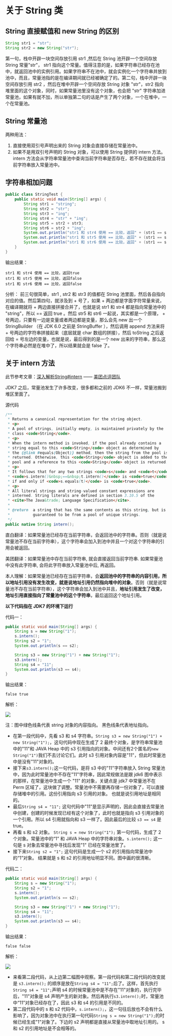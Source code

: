 # 关于 String 类

## String 直接赋值和 new String 的区别

```java
String str1 = "str";
String str2 = new String("str");
```

第一句，栈中开辟一块空间存放引用 str1 ,然后在 String 池开辟一个空间存放 String 常量"str"， str1 指向这个常量。值得注意的是，如果字符串已经存在池中，就返回池中的实例引用。如果字符串不在池中，就会实例化一个字符串并放到池中，而且，常量池指的是在编译期间就已经被确定了的。第二句，栈中开辟一块空间存放引用 str2 ，然后在堆中开辟一个空间存放 String 对象 "str"，str2 指向堆里面的这个对象，同时，如果常量池里没有这个对象，也会把 "str" 字符串加进常量池，如果有就不加，所以单独第二句的话是产生了两个对象，一个在堆中，一个在常量池。

## String 常量池

两种用法：

1. 直接使用双引号声明出来的 String 对象会直接存储在常量池中。
2. 如果不是用双引号声明的 String 对象，可以使用 String 提供的 intern 方法。 intern 方法会从字符串常量池中查询当前字符串是否存在，若不存在就会将当前字符串放入常量池中。

## 字符串相加问题

```java
public class StringTest {
	public static void main(String[] args) {
		String str1 = "string";
		String str2 = "str";
		String str3 = "ing";
		String str4 = "str" + "ing";
		String str5 = str2 + str3;
		String str6 = str2 + "ing";	
		System.out.println("str1 和 str4 使用 == 比较，返回" + (str1 == str4));	
		System.out.println("str1 和 str5 使用 == 比较，返回" + (str1 == str5));
		System.out.println("str1 和 str6 使用 == 比较，返回" + (str1 == str6));	
	}
}
```

输出结果：

```
str1 和 str4 使用 == 比较，返回true
str1 和 str5 使用 == 比较，返回false
str1 和 str6 使用 == 比较，返回false
```

分析： 前三句很简单，str1 , str2 和 str3 的值都在 String 池里面，然后各自指向对应的值。然后第四句，就涉及到 + 号了，如果 + 两边都是字面字符常量来说，在编译期就将 + 两边直接拼接合并了，也就是说 str1 和 str4 都是指向常量池中的 "string"，所以 == 返回 true 。然后 str5 和 str6 一起说，其实都是一个原理， + 号两边，只要有一边是变量或者两边都是变量，那么会先 new 出一个  StringBuilder （在 JDK 6.0 之前是 StringBuffer ），然后调用 append 方法来将 + 号两边的字符串拼接起来（底层就是 char 数组的拼接），然后 toString 之后返回给 = 号左边的变量，也就是说，最后得到的是一个 new 出来的字符串，那么这个字符串必然是在堆中了，所以结果就会是 false 了。

## 关于 intern 方法 

此节参考文章：[深入解析String#intern](https://tech.meituan.com/in_depth_understanding_string_intern.html) —— [美团点评团队](https://tech.meituan.com/)

JDK7 之后，常量池发生了许多改变，很多都和之前的 JDK6 不一样，常量池搬到堆区里面了。

源代码

```java
/** 
 * Returns a canonical representation for the string object. 
 * <p> 
 * A pool of strings, initially empty, is maintained privately by the 
 * class <code>String</code>. 
 * <p> 
 * When the intern method is invoked, if the pool already contains a 
 * string equal to this <code>String</code> object as determined by 
 * the {@link #equals(Object)} method, then the string from the pool is 
 * returned. Otherwise, this <code>String</code> object is added to the 
 * pool and a reference to this <code>String</code> object is returned. 
 * <p> 
 * It follows that for any two strings <code>s</code> and <code>t</code>, 
 * <code>s.intern()&nbsp;==&nbsp;t.intern()</code> is <code>true</code> 
 * if and only if <code>s.equals(t)</code> is <code>true</code>. 
 * <p> 
 * All literal strings and string-valued constant expressions are 
 * interned. String literals are defined in section 3.10.5 of the 
 * <cite>The Java&trade; Language Specification</cite>. 
 * 
 * @return  a string that has the same contents as this string, but is 
 *          guaranteed to be from a pool of unique strings. 
 */  
public native String intern();
```

直白翻译：如果常量池已经存在当前字符串，会返回池中的字符串。否则（就是说常量池不存在当前字符串），这个字符串会加入到池中并且一个对这个字符串的引用会被返回。

美团翻译：如果常量池中存在当前字符串, 就会直接返回当前字符串. 如果常量池中没有此字符串, 会将此字符串放入常量池中后, 再返回。

本人理解：如果常量池已经存在当前字符串，会**返回池中的字符串的内容引用，所以地址引用没有发生改变，就是说地址引用仍然指向堆中的对象**。否则（就是说常量池不存在当前字符串），这个字符串会加入到池中并且，**地址引用发生了改变，地址引用直接指向了常量池中的这个字符串**，最后返回这个地址引用。

**以下代码指在 JDK7 的环境下运行**

代码一：

```java
public static void main(String[] args) {
    String s = new String("1");
    s.intern();
    String s2 = "1";
    System.out.println(s == s2);

    String s3 = new String("1") + new String("1");
    s3.intern();
    String s4 = "11";
    System.out.println(s3 == s4);
}
```

输出结果：

```
false true
```

解析：

![](https://tech.meituan.com/img/in_depth_understanding_string_intern/jdk7_1.png)

注：图中绿色线条代表 string 对象的内容指向。 黑色线条代表地址指向。

- 在第一段代码中，先看 s3 和 s4 字符串。`String s3 = new String("1") + new String("1");`，这句代码中现在生成了 2 最终个对象，是字符串常量池中的"11"和 JAVA Heap 中的 s3 引用指向的对象。中间还有2个匿名的`new String("1")`我们不去讨论它们。此时 s3 引用对象内容是"11"，但此时常量池中是没有"11"对象的。
- 接下来`s3.intern();`这一句代码，是将 s3 中的"11"字符串放入 String 常量池中，因为此时常量池中不存在"11"字符串，因此常规做法是跟 jdk6 图中表示的那样，在常量池中生成一个 "11" 的对象，关键点是 jdk7 中常量池不在 Perm 区域了，这块做了调整。常量池中不需要再存储一份对象了，可以直接存储堆中的引用。这份引用指向 s3 引用的对象。 也就是说引用地址是相同的。
- 最后`String s4 = "11";` 这句代码中"11"是显示声明的，因此会直接去常量池中创建，创建的时候发现已经有这个对象了，此时也就是指向 s3 引用对象的一个引用。所以 s4 引用就指向和 s3 一样了。因此最后的比较 `s3 == s4` 是 true。
- 再看 s 和 s2 对象。 `String s = new String("1");` 第一句代码，生成了 2 个对象。常量池中的“1” 和 JAVA Heap 中的字符串对象。`s.intern();` 这一句是 s 对象去常量池中寻找后发现"1" 已经在常量池里了。
- 接下来`String s2 = "1";` 这句代码是生成一个 s2 的引用指向常量池中的“1”对象。 结果就是 s 和 s2 的引用地址明显不同。图中画的很清晰。

代码二：

```java
public static void main(String[] args) {
    String s = new String("1");
    String s2 = "1";
    s.intern();
    System.out.println(s == s2);

    String s3 = new String("1") + new String("1");
    String s4 = "11";
    s3.intern();
    System.out.println(s3 == s4);
}
```

输出结果：

```
false false
```

解析：

![](https://tech.meituan.com/img/in_depth_understanding_string_intern/jdk7_2.png)

- 来看第二段代码，从上边第二幅图中观察。第一段代码和第二段代码的改变就是 `s3.intern();` 的顺序是放在`String s4 = "11";`后了。这样，首先执行`String s4 = "11";`声明 s4 的时候常量池中是不存在"11"对象的，执行完毕后，"11"对象是 s4 声明产生的新对象。然后再执行`s3.intern();`时，常量池中“11”对象已经存在了，因此 s3 和 s4 的引用是不同的。
- 第二段代码中的 s 和 s2 代码中，`s.intern();`，这一句往后放也不会有什么影响了，因为对象池中在执行第一句代码`String s = new String("1");`的时候已经生成"1"对象了。下边的 s2 声明都是直接从常量池中取地址引用的。 s 和 s2 的引用地址是不会相等的。